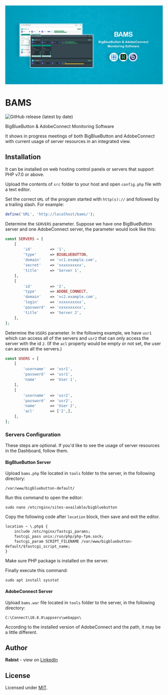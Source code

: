 ![catalog](docs/catalog.jpg)

# BAMS

![GitHub release (latest by date)](https://img.shields.io/github/v/release/geraked/bams)

BigBlueButton & AdobeConnect Monitoring Software

It shows in progress meetings of both BigBlueButton and AdobeConnect with current usage of server resources in an integrated view. 

## Installation

It can be installed on web hosting control panels or servers that support PHP v7.0 or above.

Upload the contents of `src` folder to your host and open `config.php` file with a text editor.

Set the correct `URL` of the program started with `http(s)://` and followed by a trailing slash.
For example:
```php
define('URL', 'http://localhost/bams/');
```

Determine the `SERVERS` parameter. Suppose we have one BigBlueButton server and one AdobeConnect server, the parameter would look like this:
```php
const SERVERS = [
    [
        'id'        => '1',
        'type'      => BIGBLUEBUTTON,
        'domain'    => 'vc1.example.com',
        'secret'    => 'xxxxxxxxxx',
        'title'     => 'Server 1',
    ],
    [
        'id'        => '2',
        'type'      => ADOBE_CONNECT,
        'domain'    => 'vc2.example.com',
        'login'     => 'xxxxxxxxxx',
        'password'  => 'xxxxxxxxxx',
        'title'     => 'Server 2',
    ],
];
```

Determine the `USERS` parameter. In the following example, we have `usr1` which can access all of the servers and `usr2` that can only access the server with the id `2`. (If the `acl` property would be empty or not set, the user can access all the servers.)
```php
const USERS = [
    [
        'username'  => 'usr1',
        'password'  => 'usr1',
        'name'      => 'User 1',
    ],
    [
        'username'  => 'usr2',
        'password'  => 'usr2',
        'name'      => 'User 2',
        'acl'       => ['2',],
    ],
];
```

### Servers Configuration

These steps are optional. If you'd like to see the usage of server resources in the Dashboard, follow them.

#### BigBlueButton Server

Upload `bams.php` file located in `tools` folder to the server, in the following directory:
```
/var/www/bigbluebutton-default/
```

Run this command to open the editor:
```
sudo nano /etc/nginx/sites-available/bigbluebutton
```

Copy the following code after `location` block, then save and exit the editor.
```nginx
location ~ \.php$ {
    include /etc/nginx/fastcgi_params;
    fastcgi_pass unix:/run/php/php-fpm.sock;
    fastcgi_param SCRIPT_FILENAME /var/www/bigbluebutton-default/$fastcgi_script_name;
}
```

Make sure PHP package is installed on the server.

Finally execute this command:
```
sudo apt install sysstat
```

#### AdobeConnect Server

Upload `bams.war` file located in `tools` folder to the server, in the following directory:
```
C:\Connect\10.8.0\appserv\webapps\
```
According to the installed version of AdobeConnect and the path, it may be a little different.

## Author

**Rabist** - view on [LinkedIn](https://www.linkedin.com/in/rabist)

## License

Licensed under [MIT](LICENSE).
